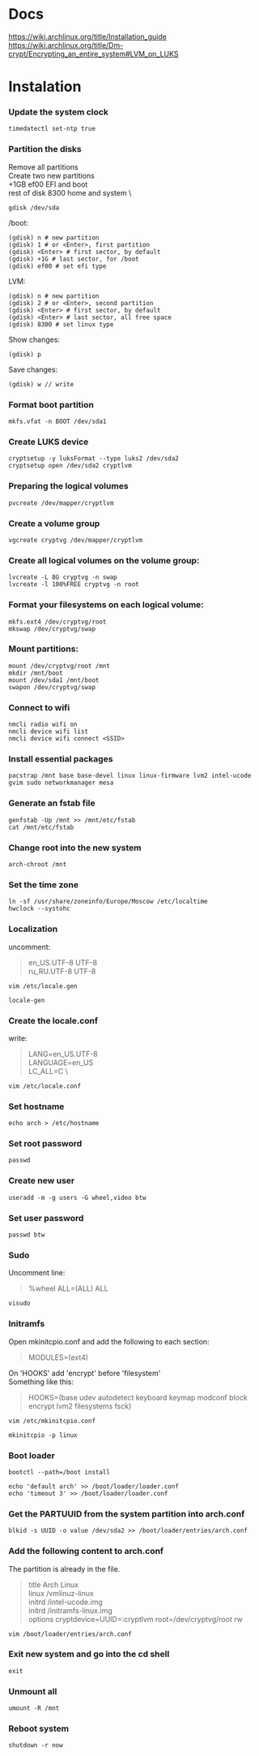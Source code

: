 # Docs

https://wiki.archlinux.org/title/Installation_guide \
https://wiki.archlinux.org/title/Dm-crypt/Encrypting_an_entire_system#LVM_on_LUKS

# Instalation

### Update the system clock

    timedatectl set-ntp true

### Partition the disks
Remove all partitions \
Create two new partitions \
+1GB           ef00   EFI and boot \
rest of disk   8300   home and system \

    gdisk /dev/sda

/boot:

    (gdisk) n # new partition
    (gdisk) 1 # or <Enter>, first partition
    (gdisk) <Enter> # first sector, by default
    (gdisk) +1G # last sector, for /boot
    (gdisk) ef00 # set efi type

LVM:

    (gdisk) n # new partition
    (gdisk) 2 # or <Enter>, second partition
    (gdisk) <Enter> # first sector, by default
    (gdisk) <Enter> # last sector, all free space
    (gdisk) 8300 # set linux type

Show changes:

    (gdisk) p

Save changes:

    (gdisk) w // write

### Format boot partition

    mkfs.vfat -n BOOT /dev/sda1

### Create LUKS device

    cryptsetup -y luksFormat --type luks2 /dev/sda2
    cryptsetup open /dev/sda2 cryptlvm

### Preparing the logical volumes

    pvcreate /dev/mapper/cryptlvm

### Create a volume group

    vgcreate cryptvg /dev/mapper/cryptlvm

### Create all logical volumes on the volume group:

    lvcreate -L 8G cryptvg -n swap
    lvcreate -l 100%FREE cryptvg -n root

### Format your filesystems on each logical volume:

    mkfs.ext4 /dev/cryptvg/root
    mkswap /dev/cryptvg/swap

### Mount partitions:

    mount /dev/cryptvg/root /mnt
    mkdir /mnt/boot
    mount /dev/sda1 /mnt/boot
    swapon /dev/cryptvg/swap

### Connect to wifi

    nmcli radio wifi on
    nmcli device wifi list
    nmcli device wifi connect <SSID>

### Install essential packages

    pacstrap /mnt base base-devel linux linux-firmware lvm2 intel-ucode gvim sudo networkmanager mesa

### Generate an fstab file

    genfstab -Up /mnt >> /mnt/etc/fstab
    cat /mnt/etc/fstab

### Change root into the new system

    arch-chroot /mnt

### Set the time zone

    ln -sf /usr/share/zoneinfo/Europe/Moscow /etc/localtime
    hwclock --systohc

### Localization
uncomment:

>en_US.UTF-8 UTF-8 \
>ru_RU.UTF-8 UTF-8

    vim /etc/locale.gen

    locale-gen

### Create the locale.conf
write:

>LANG=en_US.UTF-8 \
>LANGUAGE=en_US \
>LC_ALL=C \

    vim /etc/locale.conf

### Set hostname

    echo arch > /etc/hostname

### Set root password

    passwd

### Create new user

    useradd -m -g users -G wheel,video btw

### Set user password

    passwd btw

### Sudo
Uncomment line:
>%wheel ALL=(ALL) ALL

    visudo

### Initramfs
Open mkinitcpio.conf and add the following to each section:

>MODULES=(ext4)

On 'HOOKS' add 'encrypt' before 'filesystem' \
Something like this:

>HOOKS=(base udev autodetect keyboard keymap modconf block encrypt lvm2 filesystems fsck)

    vim /etc/mkinitcpio.conf

    mkinitcpio -p linux

### Boot loader

    bootctl --path=/boot install

    echo 'default arch' >> /boot/loader/loader.conf
    echo 'timeout 3' >> /boot/loader/loader.conf

### Get the PARTUUID from the system partition into arch.conf

    blkid -s UUID -o value /dev/sda2 >> /boot/loader/entries/arch.conf

### Add the following content to arch.conf
The partition <UUID> is already in the file.

>title Arch Linux \
>linux /vmlinuz-linux \
>initrd /intel-ucode.img \
>initrd /initramfs-linux.img \
>options cryptdevice=UUID=<UUID>:cryptlvm root=/dev/cryptvg/root rw 

    vim /boot/loader/entries/arch.conf

### Exit new system and go into the cd shell

    exit

### Unmount all

    umount -R /mnt

### Reboot system

    shutdown -r now
